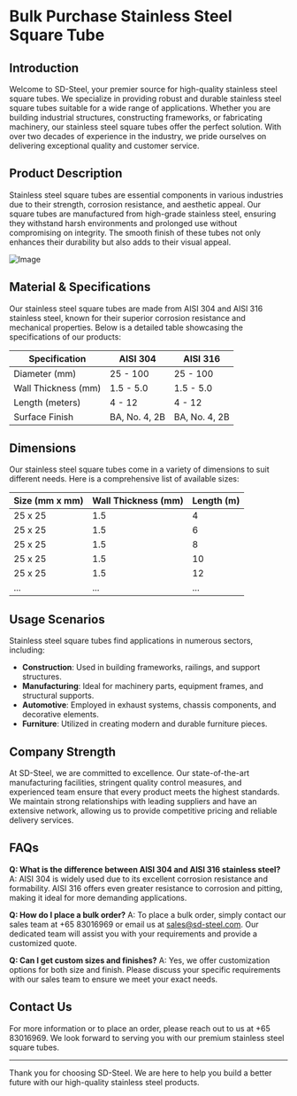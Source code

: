 # Bulk Purchase Stainless Steel Square Tube

## Introduction

Welcome to SD-Steel, your premier source for high-quality stainless steel square tubes. We specialize in providing robust and durable stainless steel square tubes suitable for a wide range of applications. Whether you are building industrial structures, constructing frameworks, or fabricating machinery, our stainless steel square tubes offer the perfect solution. With over two decades of experience in the industry, we pride ourselves on delivering exceptional quality and customer service.

## Product Description

Stainless steel square tubes are essential components in various industries due to their strength, corrosion resistance, and aesthetic appeal. Our square tubes are manufactured from high-grade stainless steel, ensuring they withstand harsh environments and prolonged use without compromising on integrity. The smooth finish of these tubes not only enhances their durability but also adds to their visual appeal.

![Image](https://github.com/user-attachments/assets/2567258e-e124-4816-932d-1809bd27ef0b)

## Material & Specifications

Our stainless steel square tubes are made from AISI 304 and AISI 316 stainless steel, known for their superior corrosion resistance and mechanical properties. Below is a detailed table showcasing the specifications of our products:

| Specification | AISI 304 | AISI 316 |
|---------------|----------|----------|
| Diameter (mm) | 25 - 100 | 25 - 100 |
| Wall Thickness (mm) | 1.5 - 5.0 | 1.5 - 5.0 |
| Length (meters) | 4 - 12 | 4 - 12 |
| Surface Finish | BA, No. 4, 2B | BA, No. 4, 2B |

## Dimensions

Our stainless steel square tubes come in a variety of dimensions to suit different needs. Here is a comprehensive list of available sizes:

| Size (mm x mm) | Wall Thickness (mm) | Length (m) |
|----------------|---------------------|------------|
| 25 x 25        | 1.5                 | 4          |
| 25 x 25        | 1.5                 | 6          |
| 25 x 25        | 1.5                 | 8          |
| 25 x 25        | 1.5                 | 10         |
| 25 x 25        | 1.5                 | 12         |
| ...            | ...                 | ...        |

## Usage Scenarios

Stainless steel square tubes find applications in numerous sectors, including:

- **Construction**: Used in building frameworks, railings, and support structures.
- **Manufacturing**: Ideal for machinery parts, equipment frames, and structural supports.
- **Automotive**: Employed in exhaust systems, chassis components, and decorative elements.
- **Furniture**: Utilized in creating modern and durable furniture pieces.

## Company Strength

At SD-Steel, we are committed to excellence. Our state-of-the-art manufacturing facilities, stringent quality control measures, and experienced team ensure that every product meets the highest standards. We maintain strong relationships with leading suppliers and have an extensive network, allowing us to provide competitive pricing and reliable delivery services.

## FAQs

**Q: What is the difference between AISI 304 and AISI 316 stainless steel?**
A: AISI 304 is widely used due to its excellent corrosion resistance and formability. AISI 316 offers even greater resistance to corrosion and pitting, making it ideal for more demanding applications.

**Q: How do I place a bulk order?**
A: To place a bulk order, simply contact our sales team at +65 83016969 or email us at sales@sd-steel.com. Our dedicated team will assist you with your requirements and provide a customized quote.

**Q: Can I get custom sizes and finishes?**
A: Yes, we offer customization options for both size and finish. Please discuss your specific requirements with our sales team to ensure we meet your exact needs.

## Contact Us

For more information or to place an order, please reach out to us at +65 83016969. We look forward to serving you with our premium stainless steel square tubes.

---

Thank you for choosing SD-Steel. We are here to help you build a better future with our high-quality stainless steel products.